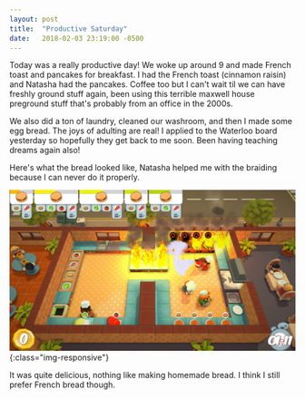 ```yaml
---
layout: post
title:  "Productive Saturday"
date:   2018-02-03 23:19:00 -0500 
---
```

Today was a really productive day! We woke up around 9 and made French toast and pancakes for breakfast. I had the French toast (cinnamon raisin) and Natasha had the pancakes.  Coffee too but I can't wait til we can have freshly ground stuff again, been using this terrible maxwell house preground stuff that's probably from an office in the 2000s.

We also did a ton of laundry, cleaned our washroom, and then I made some egg bread.  The joys of adulting are real! I applied to the Waterloo board yesterday so hopefully they get back to me soon. Been having teaching dreams again also!

Here's what the bread looked like, Natasha helped me with the braiding because I can never do it properly. 

![Baked egg bread with sesame seeds](/assets/overcooked.jpg){:class="img-responsive"}

It was quite delicious, nothing like making homemade bread. I think I still prefer French bread though.
